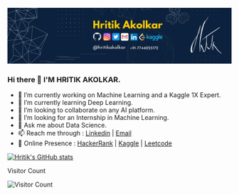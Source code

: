 ![MarineGEO circle logo](Banner02.png "Banner")
### Hi there 👋 I'M HRITIK AKOLKAR.
- 🔭 I’m currently working on Machine Learning and a Kaggle 1X Expert.  
- 🌱 I’m currently learning Deep Learning.
- 👯 I’m looking to collaborate on any AI platform.
- 🤔 I’m looking for an Internship in Machine Learning.
- 💬 Ask me about Data Science.
- 📫 Reach me through : <a href="https://www.linkedin.com/in/hritikakolkar/" target="_blank">Linkedin</a> | <a href="mailto:hritikakolkar@gmail.com?subject=%20I%20have%20an%20interesting%20Project,%20Lets%20Discuss" target="_blank">Email</a>
- 🔎 Online Presence : <a href="https://www.hackerrank.com/hritikakolkar/" target="_blank">HackerRank</a> |  <a href="https://www.kaggle.com/hritikakolkar/" target="_blank">Kaggle</a>  |  <a href="https://leetcode.com/hritikakolkar/" target="_blank">Leetcode</a>

[![Hritik's GitHub stats](https://github-readme-stats.vercel.app/api?username=hritikakolkar&show_icons=true&theme=dark)](https://github.com/hritikakolkar/)

Visitor Count

![Visitor Count](https://profile-counter.glitch.me/{hritikakolkar}/count.svg)
